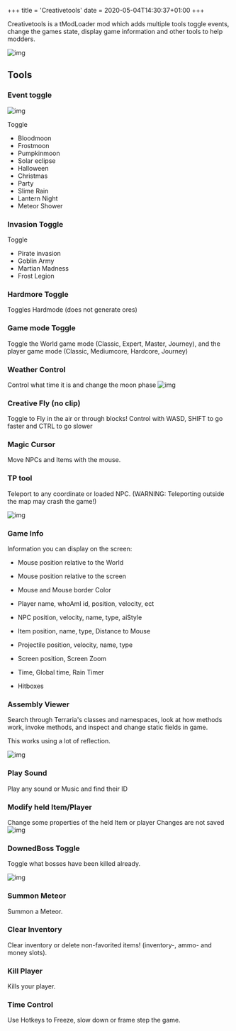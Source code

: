 +++
title = 'Creativetools'
date = 2020-05-04T14:30:37+01:00
+++

Creativetools is a tModLoader mod which adds multiple tools toggle events, change the games state, display game information and other tools to help modders.

![img](https://steamuserimages-a.akamaihd.net/ugc/1922499450257099068/D3DD1DAF2A24E42EE2D18EB787EEF437E4FD9EC5/?imw=5000&imh=5000&ima=fit&impolicy=Letterbox&imcolor=%23000000&letterbox=false)

## Tools
### Event toggle
![img](https://steamuserimages-a.akamaihd.net/ugc/1922499450257100186/F30D221E7662C491F1C4F9414D5D62FE5E2AA92A/?imw=5000&imh=5000&ima=fit&impolicy=Letterbox&imcolor=%23000000&letterbox=false)

Toggle
- Bloodmoon
- Frostmoon
- Pumpkinmoon
- Solar eclipse
- Halloween
- Christmas
- Party
- Slime Rain
- Lantern Night
- Meteor Shower

### Invasion Toggle
Toggle
- Pirate invasion
- Goblin Army
- Martian Madness
- Frost Legion

### Hardmore Toggle
Toggles Hardmode (does not generate ores)

### Game mode Toggle
Toggle the World game mode (Classic, Expert, Master, Journey),
and the player game mode (Classic, Mediumcore, Hardcore, Journey)

### Weather Control
Control what time it is and change the moon phase
![img](https://steamuserimages-a.akamaihd.net/ugc/1922499450257102362/76B2FDF915F4A8329ECFF84103F6EBA41ACD052F/?imw=5000&imh=5000&ima=fit&impolicy=Letterbox&imcolor=%23000000&letterbox=false)

### Creative Fly (no clip)
Toggle to Fly in the air or through blocks! Control with WASD, SHIFT to go faster and CTRL to go slower

### Magic Cursor
Move NPCs and Items with the mouse.

### TP tool
Teleport to any coordinate or loaded NPC. (WARNING: Teleporting outside the map may crash the game!)

![img](https://steamuserimages-a.akamaihd.net/ugc/1922499450257104213/06DCD15955CC0C9517FF8DAF925F97645231697C/?imw=5000&imh=5000&ima=fit&impolicy=Letterbox&imcolor=%23000000&letterbox=false)

### Game Info
Information you can display on the screen:
- Mouse position relative to the World
- Mouse position relative to the screen
- Mouse and Mouse border Color

- Player name, whoAmI id, position, velocity, ect
- NPC position, velocity, name, type, aiStyle
- Item position, name, type, Distance to Mouse
- Projectile position, velocity, name, type
- Screen position, Screen Zoom
- Time, Global time, Rain Timer
- Hitboxes

### Assembly Viewer
Search through Terraria's classes and namespaces, look at how methods work, invoke methods, and inspect and change static fields in game.

This works using a lot of reflection.

![img](https://steamuserimages-a.akamaihd.net/ugc/1922499450257112915/884C91A60F32A780C4ED352DDDDEEBB424E231E0/?imw=5000&imh=5000&ima=fit&impolicy=Letterbox&imcolor=%23000000&letterbox=false)

### Play Sound
Play any sound or Music and find their ID

### Modify held Item/Player
Change some properties of the held Item or player
Changes are not saved
![img](https://steamuserimages-a.akamaihd.net/ugc/1922499450257118321/46A416253103C293B9E8274D95713A1D7DD48CF9/?imw=5000&imh=5000&ima=fit&impolicy=Letterbox&imcolor=%23000000&letterbox=false)

### DownedBoss Toggle
Toggle what bosses have been killed already.

![img](https://steamuserimages-a.akamaihd.net/ugc/1922499450257116722/5CE7393A0F9F110CE131C6D9888B9A674EB87C62/?imw=5000&imh=5000&ima=fit&impolicy=Letterbox&imcolor=%23000000&letterbox=false)

### Summon Meteor
Summon a Meteor.

### Clear Inventory
Clear inventory or delete non-favorited items! (inventory-, ammo- and money slots).

### Kill Player
Kills your player.

### Time Control
Use Hotkeys to Freeze, slow down or frame step the game.
